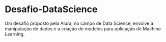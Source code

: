 # Desafio-DataScience
 Um desafio proposto pela Alura, no campo de Data Science, envolve a manipulação de dados e a criação de modelos para aplicação de Machine Learning.

